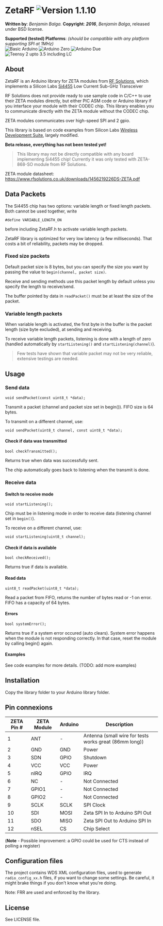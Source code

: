 ZetaRF ![Version 1.1.10](https://img.shields.io/badge/Version-0.0.2-blue.svg)
======
**Written by**: *Benjamin Balga.*
**Copyright**: ***2016***, *Benjamin Balga*, released under BSD license.

**Supported (tested) Platforms**: *(should be compatible with any platform supporting SPI at 1MHz)*      
![Basic Arduino](https://img.shields.io/badge/Arduino-AVR-brightgreen.svg)
![Arduino Zero](https://img.shields.io/badge/Arduino_Zero-SAMD-yellowgreen.svg)
![Arduino Due](https://img.shields.io/badge/Arduino_Due-SAM-orange.svg)
![Teensy 2 upto 3.5 including LC](https://img.shields.io/badge/Teensy-2_to_3.5,_LC-brown.svg)


## About
ZetaRF is an Arduino library for ZETA modules from [RF Solutions][2], which implements a Silicon Labs [Si4455][3] Low Current Sub-GHz Transceiver

RF Solutions does not provide ready to use sample code in C/C++ to use their ZETA modules directly, but either PIC ASM code or Arduino library if you interface your module with their CODEC chip. This library enables you to communicate directly with the ZETA module without the CODEC chip.

ZETA modules communicates over high-speed SPI and 2 gpio.

This library is based on code examples from Silicon Labs [Wireless Development Suite][1], largely modified.

**Beta release, everything has not been tested yet!**

> This library may not be directly compatible with any board implementing Si4455 chip! Currently it was only tested with ZETA-868-SO module from RF Solutions.

ZETA module datasheet: <https://www.rfsolutions.co.uk/downloads/1456219226DS-ZETA.pdf>



## Data Packets
The Si4455 chip has two options: variable length or fixed length packets.
Both cannot be used together, write

	#define VARIABLE_LENGTH_ON
before including ZetaRF.h to activate variable length packets.

ZetaRF library is optimized for very low latency (a few milliseconds). That costs a bit of reliability, packets may be dropped.


### Fixed size packets
Default packet size is 8 bytes, but you can specify the size you want by passing the value to `begin(channel, packet size)`.

Receive and sending methods use this packet length by default unless you specify the length to receive/send.

The buffer pointed by data in `readPacket()` must be at least the size of the packet.

### Variable length packets
When variable length is activated, the first byte in the buffer is the packet length (size byte excluded), at sending and receiving.

To receive variable length packets, listening is done with a length of zero (handled automatically by `startListening()` and `startListening(channel)`).

> Few tests have shown that variable packet may not be very reliable, extensive testings are needed.


## Usage

### Send data

	void sendPacket(const uint8_t *data);
	
Transmit a packet (channel and packet size set in begin()). FIFO size is 64 bytes.

To transmit on a different channel, use:

	void sendPacket(uint8_t channel, const uint8_t *data);

#### Check if data was transmitted

	bool checkTransmitted();

Returns true when data was successfully sent.

The chip automatically goes back to listening when the transmit is done.



### Receive data

#### Switch to receive mode

	void startListening();

Chip must be in listening mode in order to receive data (listening channel set in `begin()`).

To receive on a different channel, use:

	void startListening(uint8_t channel);


#### Check if data is available

	bool checkReceived();

Returns true if data is available.

#### Read data

	uint8_t readPacket(uint8_t *data);

Read a packet from FIFO, returns the number of bytes read or -1 on error.  FIFO has a capacity of 64 bytes.


#### Errors

	bool systemError();

Returns true if a system error occured (auto clears). System error happens when the module is not responding correctly. In that case, reset the module by calling begin() again.


#### Examples

See code examples for more details.
(TODO: add more examples)


## Installation
Copy the library folder to your Arduino library folder.

## Pin connexions

ZETA Pin #|ZETA Module|Arduino|Description
----------|-----------|-------|-----------
1         |ANT        |-      |Antenna (small wire for tests works great (86mm long))
2         |GND        |GND    |Power
3         |SDN        |GPIO   |Shutdown
4         |VCC        |VCC    |Power
5         |nIRQ       |GPIO   |IRQ
6         |NC         |-      |Not Connected
7         |GPIO1      |-      |Not Connected
8         |GPIO2      |-      |Not Connected
9         |SCLK       |SCLK   |SPI Clock
10        |SDI        |MOSI   |Zeta SPI In to Arduino SPI Out
11        |SDO        |MISO   |Zeta SPI Out to Arduino SPI In
12        |nSEL       |CS     |Chip Select

(**Note** - Possible improvement: a GPIO could be used for CTS instead of polling a register)


## Configuration files
The project contains WDS XML configuration files, used to generate `radio_config_xx.h` files, if you want to change some settings. Be careful, it might brake things if you don't know what you're doing.

Note: FRR are used and enforced by the library.


## License
See LICENSE file.

[1]: http://www.silabs.com/products/wireless/EZRadio/Pages/Si4455.aspx "Wireless Development Suite"
[2]: https://www.rfsolutions.co.uk/radio-modules-c10/name-c49/zeta-c86 "RF Solutions"
[3]: http://www.silabs.com/products/wireless/EZRadio/Pages/Si4455.aspx "Si4455"

